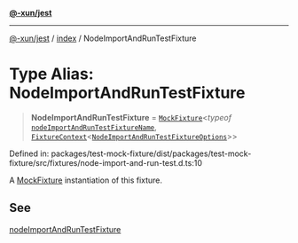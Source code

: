 [**@-xun/jest**](../../README.md)

***

[@-xun/jest](../../README.md) / [index](../README.md) / NodeImportAndRunTestFixture

# Type Alias: NodeImportAndRunTestFixture

> **NodeImportAndRunTestFixture** = [`MockFixture`](MockFixture.md)\<*typeof* [`nodeImportAndRunTestFixtureName`](../variables/nodeImportAndRunTestFixtureName.md), [`FixtureContext`](FixtureContext.md)\<[`NodeImportAndRunTestFixtureOptions`](NodeImportAndRunTestFixtureOptions.md)\>\>

Defined in: packages/test-mock-fixture/dist/packages/test-mock-fixture/src/fixtures/node-import-and-run-test.d.ts:10

A [MockFixture](MockFixture.md) instantiation of this fixture.

## See

[nodeImportAndRunTestFixture](../functions/nodeImportAndRunTestFixture.md)
